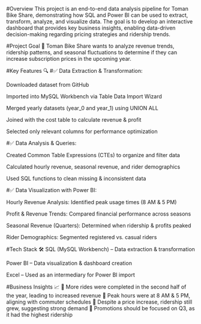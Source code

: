 #Overview
This project is an end-to-end data analysis pipeline for Toman Bike Share, demonstrating how SQL and Power BI can be used to extract, transform, analyze, and visualize data. The goal is to develop an interactive dashboard that provides key business insights, enabling data-driven decision-making regarding pricing strategies and ridership trends.

#Project Goal 🎯
Toman Bike Share wants to analyze revenue trends, ridership patterns, and seasonal fluctuations to determine if they can increase subscription prices in the upcoming year.

#Key Features 🔍
#✅ Data Extraction & Transformation:

Downloaded dataset from GitHub

Imported into MySQL Workbench via Table Data Import Wizard

Merged yearly datasets (year_0 and year_1) using UNION ALL

Joined with the cost table to calculate revenue & profit

Selected only relevant columns for performance optimization

#✅ Data Analysis & Queries:

Created Common Table Expressions (CTEs) to organize and filter data

Calculated hourly revenue, seasonal revenue, and rider demographics

Used SQL functions to clean missing & inconsistent data

#✅ Data Visualization with Power BI:

Hourly Revenue Analysis: Identified peak usage times (8 AM & 5 PM)

Profit & Revenue Trends: Compared financial performance across seasons

Seasonal Revenue (Quarters): Determined when ridership & profits peaked

Rider Demographics: Segmented registered vs. casual riders

#Tech Stack 🛠️
SQL (MySQL Workbench) – Data extraction & transformation

Power BI – Data visualization & dashboard creation

Excel – Used as an intermediary for Power BI import

#Business Insights 📈
📌 More rides were completed in the second half of the year, leading to increased revenue
📌 Peak hours were at 8 AM & 5 PM, aligning with commuter schedules
📌 Despite a price increase, ridership still grew, suggesting strong demand
📌 Promotions should be focused on Q3, as it had the highest ridership
